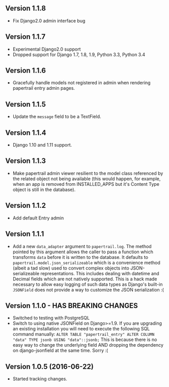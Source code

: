 Version 1.1.8
------------------------
*   Fix Django2.0 admin interface bug


Version 1.1.7
------------------------
*   Experimental Django2.0 support
*   Dropped support for Django 1.7, 1.8, 1.9, Python 3.3, Python 3.4


Version 1.1.6
------------------------
*   Gracefully handle models not registered in admin when rendering papertrail entry admin pages.


Version 1.1.5
------------------------
*   Update the `message` field to be a TextField.


Version 1.1.4
------------------------
*   Django 1.10 and 1.11 support.


Version 1.1.3
------------------------
*   Make papertrail admin viewer resilient to the model class referenced
    by the related object not being available (this would happen, for example,
    when an app is removed from INSTALLED_APPS but it's Content Type object
    is still in the database).


Version 1.1.2
------------------------
*   Add default Entry admin


Version 1.1.1
------------------------
*   Add a new `data_adapter` argument to `papertrail.log`. The method
    pointed by this argument allows the caller to pass a function which
    transforms `data` before it is written to the database. It defaults
    to `papertrail.model.json_serializeable` which is a convenience method
    (albeit a tad slow) used to convert complex objects into JSON-serializeable
    representations. This includes dealing with datetime and Decimal fields
    which are not natively supported.
    This is a hack made necessary to allow easy logging of such data types
    as Django's built-in `JSONField` does not provide a way to customize
    the JSON serialization :(


Version 1.1.0 - HAS BREAKING CHANGES
------------------------
*   Switched to testing with PostgreSQL
*   Switch to using native JSONField on Django>=1.9. If you
    are upgrading an existing installation you will need to
    execute the following SQL command manually: `ALTER TABLE "papertrail_entry" ALTER COLUMN "data" TYPE jsonb USING "data"::jsonb;` This is because there is no easy way to change the underlying field AND dropping the dependency on django-jsonfield at the same time. Sorry :(


Version 1.0.5 (2016-06-22)
------------------------
*   Started tracking changes.
